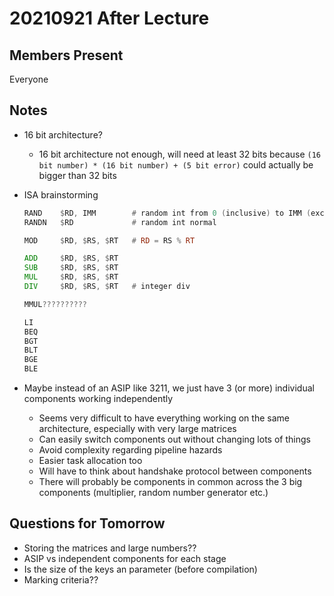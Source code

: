 # 20210921 After Lecture

## Members Present

Everyone

## Notes

- 16 bit architecture?
  - 16 bit architecture not enough, will need at least 32 bits because `(16 bit number) * (16 bit number) + (5 bit error)` could actually be bigger than 32 bits
- ISA brainstorming

    ```asm
    RAND    $RD, IMM        # random int from 0 (inclusive) to IMM (exclusive)
    RANDN   $RD             # random int normal

    MOD     $RD, $RS, $RT   # RD = RS % RT

    ADD     $RD, $RS, $RT
    SUB     $RD, $RS, $RT
    MUL     $RD, $RS, $RT
    DIV     $RD, $RS, $RT   # integer div

    MMUL??????????

    LI
    BEQ
    BGT
    BLT
    BGE
    BLE
    ```

- Maybe instead of an ASIP like 3211, we just have 3 (or more) individual components working independently
  - Seems very difficult to have everything working on the same architecture, especially with very large matrices
  - Can easily switch components out without changing lots of things
  - Avoid complexity regarding pipeline hazards
  - Easier task allocation too
  - Will have to think about handshake protocol between components
  - There will probably be components in common across the 3 big components (multiplier, random number generator etc.)

## Questions for Tomorrow

- Storing the matrices and large numbers??
- ASIP vs independent components for each stage
- Is the size of the keys an parameter (before compilation)
- Marking criteria??
